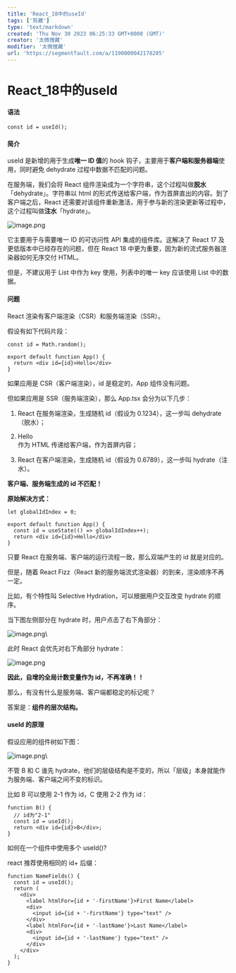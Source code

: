 ```yaml
---
title: 'React_18中的useId'
tags: ['剪藏']
type: 'text/markdown'
created: 'Thu Nov 30 2023 06:25:33 GMT+0000 (GMT)'
creator: '太微搜藏'
modifier: '太微搜藏'
url: 'https://segmentfault.com/a/1190000042178205'
---
```


# React_18中的useId

#### 语法

`const id = useId();`

#### 简介

useId 是新增的用于生成**唯一 ID 值**的 hook 钩子，主要用于**客户端和服务器端**使用，同时避免 dehydrate 过程中数据不匹配的问题。

在服务端，我们会将 React 组件渲染成为一个字符串，这个过程叫做**脱水**「dehydrate」。字符串以 html 的形式传送给客户端，作为首屏直出的内容。到了客户端之后，React 还需要对该组件重新激活，用于参与新的渲染更新等过程中，这个过程叫做**注水**「hydrate」。

![image.png](https://segmentfault.com/img/bVc1aVB)

它主要用于与需要唯一 ID 的可访问性 API 集成的组件库。这解决了 React 17 及更低版本中已经存在的问题，但在 React 18 中更为重要，因为新的流式服务器渲染器如何无序交付 HTML。

但是，不建议用于 List 中作为 key 使用，列表中的唯一 key 应该使用 List 中的数据。

#### 问题

React 渲染有客户端渲染（CSR）和服务端渲染（SSR）。

假设有如下代码片段：

```
const id = Math.random();

export default function App() {
  return <div id={id}>Hello</div>
}
```

如果应用是 CSR（客户端渲染），id 是稳定的，App 组件没有问题。

但如果应用是 SSR（服务端渲染），那么 App.tsx 会分为以下几步：

1. React 在服务端渲染，生成随机 id（假设为 0.1234），这一步叫 dehydrate（脱水）；

1. <div id=“0.12345”>Hello</div>作为 HTML 传递给客户端，作为首屏内容；

1. React 在客户端渲染，生成随机 id（假设为 0.6789），这一步叫 hydrate（注水）。

**客户端、服务端生成的 id 不匹配！**

**原始解决方式：**

```
let globalIdIndex = 0;

export default function App() {
  const id = useState(() => globalIdIndex++);
  return <div id={id}>Hello</div>
}
```

只要 React 在服务端、客户端的运行流程一致，那么双端产生的 id 就是对应的。

但是，随着 React Fizz（React 新的服务端流式渲染器）的到来，渲染顺序不再一定。

比如，有个特性叫 Selective Hydration，可以根据用户交互改变 hydrate 的顺序。

当下图左侧部分在 hydrate 时，用户点击了右下角部分：

![image.png](https://segmentfault.com/img/bVc08Cf)\

此时 React 会优先对右下角部分 hydrate：

![image.png](https://segmentfault.com/img/bVc08Cn)

**因此，自增的全局计数变量作为 id，不再准确！！**

那么，有没有什么是服务端、客户端都稳定的标记呢？

答案是：**组件的层次结构。**

#### useId 的原理

假设应用的组件树如下图：

![image.png](https://segmentfault.com/img/bVc08CI)\

不管 B 和 C 谁先 hydrate，他们的层级结构是不变的，所以「层级」本身就能作为服务端、客户端之间不变的标识。

比如 B 可以使用 2-1 作为 id，C 使用 2-2 作为 id：

```
function B() {
  // id为"2-1"
  const id = useId();
  return <div id={id}>B</div>;
}
```

如何在一个组件中使用多个 useId()?

react 推荐使用相同的 id+ 后缀：

```
function NameFields() {
  const id = useId();
  return (
    <div>
      <label htmlFor={id + '-firstName'}>First Name</label>
      <div>
        <input id={id + '-firstName'} type="text" />
      </div>
      <label htmlFor={id + '-lastName'}>Last Name</label>
      <div>
        <input id={id + '-lastName'} type="text" />
      </div>
    </div>
  );
}
```
